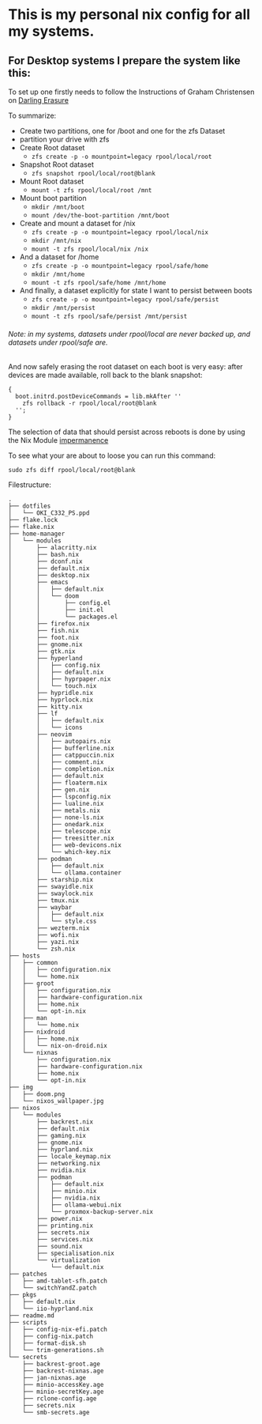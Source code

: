# This is my personal nix config for all my systems.

## For Desktop systems I prepare the system like this:
To set up one firstly needs to follow the Instructions of Graham Christensen on
[Darling Erasure](https://grahamc.com/blog/erase-your-darlings/)

To summarize:

- Create two partitions, one for /boot and one for the zfs Dataset
- partition your drive with zfs
- Create Root dataset
  - `zfs create -p -o mountpoint=legacy rpool/local/root`
- Snapshot Root dataset
  - `zfs snapshot rpool/local/root@blank`
- Mount Root dataset
  - `mount -t zfs rpool/local/root /mnt`
- Mount boot partition
  - `mkdir /mnt/boot`
  - `mount /dev/the-boot-partition /mnt/boot`
- Create and mount a dataset for /nix
  - `zfs create -p -o mountpoint=legacy rpool/local/nix`
  - `mkdir /mnt/nix`
  - `mount -t zfs rpool/local/nix /nix`
- And a dataset for /home
  - `zfs create -p -o mountpoint=legacy rpool/safe/home`
  - `mkdir /mnt/home`
  - `mount -t zfs rpool/safe/home /mnt/home`
- And finally, a dataset explicitly for state I want to persist between boots
  - `zfs create -p -o mountpoint=legacy rpool/safe/persist`
  - `mkdir /mnt/persist`
  - `mount -t zfs rpool/safe/persist /mnt/persist`

###### Note: in my systems, datasets under rpool/local are never backed up, and datasets under rpool/safe are.

And now safely erasing the root dataset on each boot is very easy: after devices
are made available, roll back to the blank snapshot:

```
{
  boot.initrd.postDeviceCommands = lib.mkAfter ''
    zfs rollback -r rpool/local/root@blank
  '';
}
```

The selection of data that should persist across reboots is done by using the
Nix Module [impermanence](https://github.com/nix-community/impermanence)

To see what your are about to loose you can run this command:

```
sudo zfs diff rpool/local/root@blank
```


Filestructure:

```
.
├── dotfiles
│   └── OKI_C332_PS.ppd
├── flake.lock
├── flake.nix
├── home-manager
│   └── modules
│       ├── alacritty.nix
│       ├── bash.nix
│       ├── dconf.nix
│       ├── default.nix
│       ├── desktop.nix
│       ├── emacs
│       │   ├── default.nix
│       │   └── doom
│       │       ├── config.el
│       │       ├── init.el
│       │       └── packages.el
│       ├── firefox.nix
│       ├── fish.nix
│       ├── foot.nix
│       ├── gnome.nix
│       ├── gtk.nix
│       ├── hyperland
│       │   ├── config.nix
│       │   ├── default.nix
│       │   ├── hyprpaper.nix
│       │   └── touch.nix
│       ├── hypridle.nix
│       ├── hyprlock.nix
│       ├── kitty.nix
│       ├── lf
│       │   ├── default.nix
│       │   └── icons
│       ├── neovim
│       │   ├── autopairs.nix
│       │   ├── bufferline.nix
│       │   ├── catppuccin.nix
│       │   ├── comment.nix
│       │   ├── completion.nix
│       │   ├── default.nix
│       │   ├── floaterm.nix
│       │   ├── gen.nix
│       │   ├── lspconfig.nix
│       │   ├── lualine.nix
│       │   ├── metals.nix
│       │   ├── none-ls.nix
│       │   ├── onedark.nix
│       │   ├── telescope.nix
│       │   ├── treesitter.nix
│       │   ├── web-devicons.nix
│       │   └── which-key.nix
│       ├── podman
│       │   ├── default.nix
│       │   └── ollama.container
│       ├── starship.nix
│       ├── swayidle.nix
│       ├── swaylock.nix
│       ├── tmux.nix
│       ├── waybar
│       │   ├── default.nix
│       │   └── style.css
│       ├── wezterm.nix
│       ├── wofi.nix
│       ├── yazi.nix
│       └── zsh.nix
├── hosts
│   ├── common
│   │   ├── configuration.nix
│   │   └── home.nix
│   ├── groot
│   │   ├── configuration.nix
│   │   ├── hardware-configuration.nix
│   │   ├── home.nix
│   │   └── opt-in.nix
│   ├── man
│   │   └── home.nix
│   ├── nixdroid
│   │   ├── home.nix
│   │   └── nix-on-droid.nix
│   └── nixnas
│       ├── configuration.nix
│       ├── hardware-configuration.nix
│       ├── home.nix
│       └── opt-in.nix
├── img
│   ├── doom.png
│   └── nixos_wallpaper.jpg
├── nixos
│   └── modules
│       ├── backrest.nix
│       ├── default.nix
│       ├── gaming.nix
│       ├── gnome.nix
│       ├── hyprland.nix
│       ├── locale_keymap.nix
│       ├── networking.nix
│       ├── nvidia.nix
│       ├── podman
│       │   ├── default.nix
│       │   ├── minio.nix
│       │   ├── nvidia.nix
│       │   ├── ollama-webui.nix
│       │   └── proxmox-backup-server.nix
│       ├── power.nix
│       ├── printing.nix
│       ├── secrets.nix
│       ├── services.nix
│       ├── sound.nix
│       ├── specialisation.nix
│       └── virtualization
│           └── default.nix
├── patches
│   ├── amd-tablet-sfh.patch
│   └── switchYandZ.patch
├── pkgs
│   ├── default.nix
│   └── iio-hyprland.nix
├── readme.md
├── scripts
│   ├── config-nix-efi.patch
│   ├── config-nix.patch
│   ├── format-disk.sh
│   └── trim-generations.sh
└── secrets
    ├── backrest-groot.age
    ├── backrest-nixnas.age
    ├── jan-nixnas.age
    ├── minio-accessKey.age
    ├── minio-secretKey.age
    ├── rclone-config.age
    ├── secrets.nix
    └── smb-secrets.age
```
